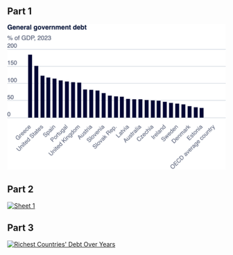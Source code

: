 ## Part 1 
![Part 1](pt1.png)

## Part 2


<div class='tableauPlaceholder' id='viz1730500373069' style='position: relative'>
    <noscript>
        <a href='#'>
            <img alt='Sheet 1 ' src='https:&#47;&#47;public.tableau.com&#47;static&#47;images&#47;de&#47;debtworkbook&#47;Sheet1&#47;1_rss.png' style='border: none' />
            </a>
    </noscript>
    <object class='tableauViz'  style='display:none;'>
        <param name='host_url' value='https%3A%2F%2Fpublic.tableau.com%2F' /> <param name='embed_code_version' value='3' /> <param name='site_root' value='' /><param name='name' value='debtworkbook&#47;Sheet1' /><param name='tabs' value='no' /><param name='toolbar' value='yes' /><param name='static_image' value='https:&#47;&#47;public.tableau.com&#47;static&#47;images&#47;de&#47;debtworkbook&#47;Sheet1&#47;1.png' /> <param name='animate_transition' value='yes' /><param name='display_static_image' value='yes' /><param name='display_spinner' value='yes' /><param name='display_overlay' value='yes' /><param name='display_count' value='yes' /><param name='language' value='zh-CN' /><param name='filter' value='publish=yes' />
    </object>
</div>                


<script type='text/javascript'>                    
    var divElement = document.getElementById('viz1730500373069');                    
    var vizElement = divElement.getElementsByTagName('object')[0];                    
    vizElement.style.width='100%';vizElement.style.height=(divElement.offsetWidth*0.75)+'px';                    
    var scriptElement = document.createElement('script');                    
    scriptElement.src = 'https://public.tableau.com/javascripts/api/viz_v1.js';                    
    vizElement.parentNode.insertBefore(scriptElement, vizElement);                
</script>

<!-- <iframe src="https://public.tableau.com/views/public_exercise/Dashboard1?:showVizHome=no&:embed=true"
 width="645" height="955"></iframe> -->
 

## Part 3

<div class='tableauPlaceholder' id='viz1730771129140' style='position: relative'><noscript><a href='#'><img alt='Richest Countries&#39; Debt Over Years ' src='https:&#47;&#47;public.tableau.com&#47;static&#47;images&#47;de&#47;debtworkbookpt3&#47;pt3&#47;1_rss.png' style='border: none' /></a></noscript><object class='tableauViz'  style='display:none;'><param name='host_url' value='https%3A%2F%2Fpublic.tableau.com%2F' /> <param name='embed_code_version' value='3' /> <param name='site_root' value='' /><param name='name' value='debtworkbookpt3&#47;pt3' /><param name='tabs' value='no' /><param name='toolbar' value='yes' /><param name='static_image' value='https:&#47;&#47;public.tableau.com&#47;static&#47;images&#47;de&#47;debtworkbookpt3&#47;pt3&#47;1.png' /> <param name='animate_transition' value='yes' /><param name='display_static_image' value='yes' /><param name='display_spinner' value='yes' /><param name='display_overlay' value='yes' /><param name='display_count' value='yes' /><param name='language' value='en-US' /><param name='filter' value='publish=yes' /></object></div>                
<script type='text/javascript'>                    
    var divElement = document.getElementById('viz1730771129140');                    
    var vizElement = divElement.getElementsByTagName('object')[0];                    
    vizElement.style.width='100%';vizElement.style.height=(divElement.offsetWidth*0.75)+'px';                    
    var scriptElement = document.createElement('script');                    
    scriptElement.src = 'https://public.tableau.com/javascripts/api/viz_v1.js';                    
    vizElement.parentNode.insertBefore(scriptElement, vizElement);                
</script>